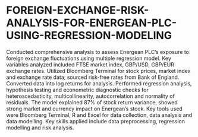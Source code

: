 # FOREIGN-EXCHANGE-RISK-ANALYSIS-FOR-ENERGEAN-PLC-USING-REGRESSION-MODELING
Conducted comprehensive analysis to assess Energean PLC’s exposure to foreign exchange fluctuations using 
multiple regression model. Key variables analyzed included FTSE market index, GBP/USD, GBP/EUR exchange rates. 
Utilized Bloomberg Terminal for stock prices, market index and exchange rate data; sourced risk-free rates from Bank of 
England. Converted data into log returns for analysis. Performed regression analysis, hypothesis testing and  econometric 
diagnostic checks for heteroscedasticity, multicollinearity, autocorrelation and normality of residuals. The model explained 
87% of stock return variance, showed strong market and currency impact on Energean’s stock. Key tools used were 
Bloomberg Terminal, R and Excel for data collection, data analysis and data modelling. Key skills applied include data 
preprocessing, regression modelling and risk analysis. 
